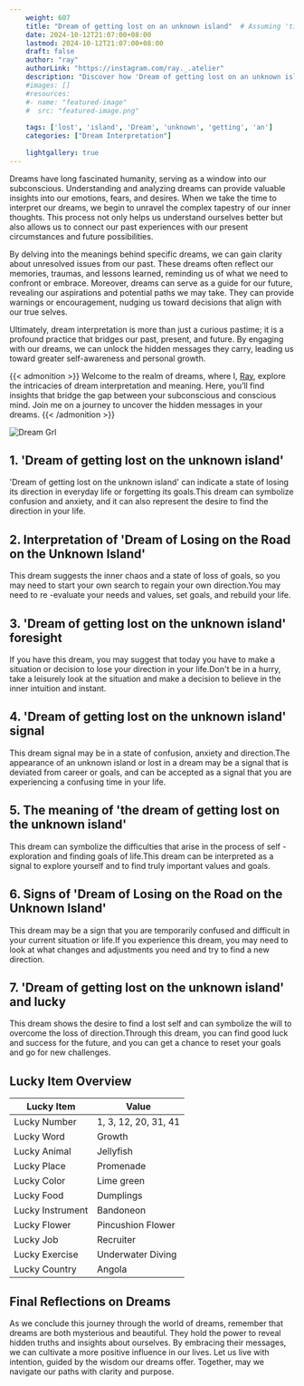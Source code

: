 ```yaml
---
    weight: 607
    title: "Dream of getting lost on an unknown island"  # Assuming 'title' column exists
    date: 2024-10-12T21:07:00+08:00
    lastmod: 2024-10-12T21:07:00+08:00
    draft: false
    author: "ray"
    authorLink: "https://instagram.com/ray._.atelier"
    description: "Discover how 'Dream of getting lost on an unknown island' can interpret your future and uncover its significant meanings in your life."
    #images: []
    #resources:
    #- name: "featured-image"
    #  src: "featured-image.png"
    
    tags: ['lost', 'island', 'Dream', 'unknown', 'getting', 'an']
    categories: ["Dream Interpretation"]
    
    lightgallery: true
---
```

    
Dreams have long fascinated humanity, serving as a window into our subconscious. Understanding and analyzing dreams can provide valuable insights into our emotions, fears, and desires. When we take the time to interpret our dreams, we begin to unravel the complex tapestry of our inner thoughts. This process not only helps us understand ourselves better but also allows us to connect our past experiences with our present circumstances and future possibilities.

By delving into the meanings behind specific dreams, we can gain clarity about unresolved issues from our past. These dreams often reflect our memories, traumas, and lessons learned, reminding us of what we need to confront or embrace. Moreover, dreams can serve as a guide for our future, revealing our aspirations and potential paths we may take. They can provide warnings or encouragement, nudging us toward decisions that align with our true selves.

Ultimately, dream interpretation is more than just a curious pastime; it is a profound practice that bridges our past, present, and future. By engaging with our dreams, we can unlock the hidden messages they carry, leading us toward greater self-awareness and personal growth.

{{< admonition >}}
Welcome to the realm of dreams, where I, [Ray](https://instagram.com/ray._.atelier), explore the intricacies of dream interpretation and meaning. Here, you’ll find insights that bridge the gap between your subconscious and conscious mind. Join me on a journey to uncover the hidden messages in your dreams.
{{< /admonition >}}

![Dream Grl](https://cdn.pixabay.com/photo/2017/11/02/03/35/gothic-2910057_1280.jpg "Dream Grl")

## 1. 'Dream of getting lost on the unknown island'
'Dream of getting lost on the unknown island' can indicate a state of losing its direction in everyday life or forgetting its goals.This dream can symbolize confusion and anxiety, and it can also represent the desire to find the direction in your life.

## 2. Interpretation of 'Dream of Losing on the Road on the Unknown Island'
This dream suggests the inner chaos and a state of loss of goals, so you may need to start your own search to regain your own direction.You may need to re -evaluate your needs and values, set goals, and rebuild your life.

## 3. 'Dream of getting lost on the unknown island' foresight
If you have this dream, you may suggest that today you have to make a situation or decision to lose your direction in your life.Don't be in a hurry, take a leisurely look at the situation and make a decision to believe in the inner intuition and instant.

## 4. 'Dream of getting lost on the unknown island' signal
This dream signal may be in a state of confusion, anxiety and direction.The appearance of an unknown island or lost in a dream may be a signal that is deviated from career or goals, and can be accepted as a signal that you are experiencing a confusing time in your life.

## 5. The meaning of 'the dream of getting lost on the unknown island'
This dream can symbolize the difficulties that arise in the process of self -exploration and finding goals of life.This dream can be interpreted as a signal to explore yourself and to find truly important values and goals.

## 6. Signs of 'Dream of Losing on the Road on the Unknown Island'
This dream may be a sign that you are temporarily confused and difficult in your current situation or life.If you experience this dream, you may need to look at what changes and adjustments you need and try to find a new direction.

## 7. 'Dream of getting lost on the unknown island' and lucky
This dream shows the desire to find a lost self and can symbolize the will to overcome the loss of direction.Through this dream, you can find good luck and success for the future, and you can get a chance to reset your goals and go for new challenges.

## Lucky Item Overview
| Lucky Item          | Value              |
|---------------|--------------------|
| Lucky Number        | 1, 3, 12, 20, 31, 41  |
| Lucky Word          | Growth |
| Lucky Animal        | Jellyfish |
| Lucky Place         | Promenade     |
| Lucky Color         | Lime green     |
| Lucky Food          | Dumplings      |
| Lucky Instrument    | Bandoneon |
| Lucky Flower        | Pincushion Flower    |
| Lucky Job           | Recruiter       |
| Lucky Exercise      | Underwater Diving  |
| Lucky Country       | Angola    |


##  Final Reflections on Dreams

As we conclude this journey through the world of dreams, remember that dreams are both mysterious and beautiful. They hold the power to reveal hidden truths and insights about ourselves. By embracing their messages, we can cultivate a more positive influence in our lives. Let us live with intention, guided by the wisdom our dreams offer. Together, may we navigate our paths with clarity and purpose.
